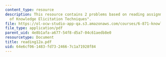 ```yaml
---
content_type: resource
description: This resource contains 2 problems based on reading assignments "Varieties
  of Knowledge Elicitation Techniques".
file: https://ol-ocw-studio-app-qa.s3.amazonaws.com/courses/6-871-knowledge-based-applications-systems-spring-2005/64e6cf061483fd7324667c1a71928f84_reading12a.pdf
file_type: application/pdf
parent_uid: 4e8b1afa-a677-54f8-d5a7-04c61aedb8e0
resourcetype: Document
title: reading12a.pdf
uid: 64e6cf06-1483-fd73-2466-7c1a71928f84
---
```

